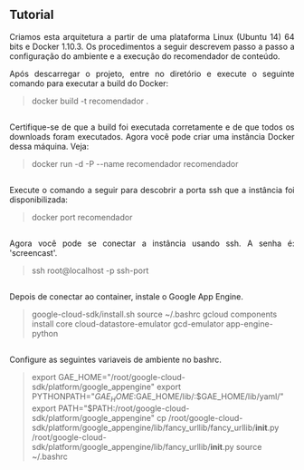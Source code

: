 <h2> Tutorial </h2>
<p align="justify">
Criamos esta arquitetura a partir de uma plataforma Linux (Ubuntu 14) 64 bits e Docker 1.10.3. Os  procedimentos a seguir descrevem passo a passo a configuração do ambiente e a execução do recomendador de conteúdo.
</p>
<p align="justify">
Após descarregar o projeto, entre no diretório e execute o seguinte comando para executar a build do Docker:
</p>

> docker build -t recomendador .

<p align="justify" style="padding-top: 15px;">
Certifique-se de que a build foi executada corretamente e de que todos os downloads foram executados. Agora você pode criar uma instância Docker dessa máquina. Veja:
</p>

> docker run -d -P --name recomendador recomendador

<p align="justify" style="padding-top: 15px;">
Execute o comando a seguir para descobrir a porta ssh que a instância foi disponibilizada:
</p>

> docker port recomendador

<p align="justify" style="padding-top: 15px;">
Agora você pode se conectar a instância usando ssh. A senha é: 'screencast'.
</p>

> ssh root@localhost -p ssh-port

<p align="justify" style="padding-top: 15px;">
Depois de conectar ao container, instale o Google App Engine.
</p>

> google-cloud-sdk/install.sh
> source ~/.bashrc
> gcloud components install core cloud-datastore-emulator gcd-emulator app-engine-python

<p align="justify" style="padding-top: 15px;">
Configure as seguintes variaveis de ambiente no bashrc.
</p>

> export GAE_HOME="/root/google-cloud-sdk/platform/google_appengine"
> export PYTHONPATH="$GAE_HOME:$GAE_HOME/lib/:$GAE_HOME/lib/yaml/"
> export PATH="$PATH:/root/google-cloud-sdk/platform/google_appengine"
> cp /root/google-cloud-sdk/platform/google_appengine/lib/fancy_urllib/fancy_urllib/__init__.py /root/google-cloud-sdk/platform/google_appengine/lib/fancy_urllib/__init__.py
> source ~/.bashrc

